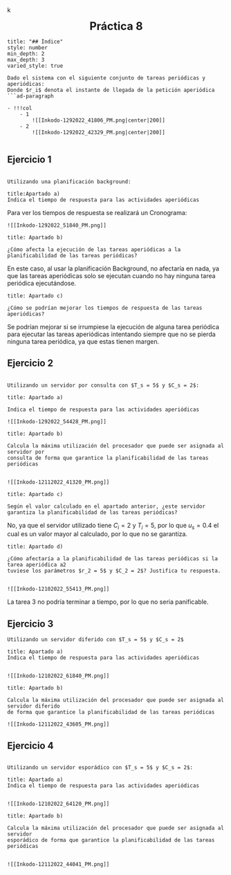 k<center style="font-weight: bold; font-size: 25 ">Práctica 8</center>


```toc
title: "## Índice"
style: number 
min_depth: 2 
max_depth: 3
varied_style: true
```

```ad-statement
Dado el sistema con el siguiente conjunto de tareas periódicas y aperiódicas:
Donde $r_i$ denota el instante de llegada de la petición aperiódica
```ad-paragraph

- !!!col
	- 1
		![[Inkodo-1292022_41806_PM.png|center|200]]
	- 2
		![[Inkodo-1292022_42329_PM.png|center|200]]
		
```

## Ejercicio 1


```ad-statement

Utilizando una planificación background:
```

```ad-section
title:Apartado a)
Indica el tiempo de respuesta para las actividades aperiódicas
```

Para ver los tiempos de respuesta se realizará un Cronograma:

```ad-paragraph
![[Inkodo-1292022_51840_PM.png]]
```

```ad-section
title: Apartado b)

¿Cómo afecta la ejecución de las tareas aperiódicas a la planificabilidad de las tareas periódicas?
```

En este caso, al usar la planificación Background, no afectaría en nada, ya que las tareas aperiódicas solo se ejecutan cuando no hay ninguna tarea periódica ejecutándose.

```ad-section
title: Apartado c)

¿Cómo se podrían mejorar los tiempos de respuesta de las tareas aperiódicas?
```

Se podrían mejorar si se irrumpiese la ejecución  de alguna tarea periódica para ejecutar las tareas aperiódicas intentando siempre que no se pierda ninguna tarea periódica, ya que estas tienen margen.

## Ejercicio 2

```ad-statement

Utilizando un servidor por consulta con $T_s = 5$ y $C_s = 2$:
```

```ad-section
title: Apartado a)

Indica el tiempo de respuesta para las actividades aperiódicas
```

```ad-paragraph
![[Inkodo-1292022_54428_PM.png]]
```

```ad-section
title: Apartado b)

Calcula la máxima utilización del procesador que puede ser asignada al servidor por  
consulta de forma que garantice la planificabilidad de las tareas periódicas
```

```ad-paragraph

![[Inkodo-12112022_41320_PM.png]]

```

```ad-section
title: Apartado c)

Según el valor calculado en el apartado anterior, ¿este servidor garantiza la planificabilidad de las tareas periódicas?
```

No, ya que el servidor utilizado tiene $C_i = 2$ y $T_i = 5$, por lo que $u_s = 0.4$ el cual es un valor mayor al calculado, por lo que no se garantiza.

```ad-section
title: Apartado d)

¿Cómo afectaría a la planificabilidad de las tareas periódicas si la tarea aperiódica a2  
tuviese los parámetros $r_2 = 5$ y $C_2 = 2$? Justifica tu respuesta.
```

```ad-paragraph

![[Inkodo-12102022_55413_PM.png]]

```


La tarea 3 no podría terminar a tiempo, por lo que no seria panificable. 

## Ejercicio 3

```ad-statement
Utilizando un servidor diferido con $T_s = 5$ y $C_s = 2$
```

```ad-section
title: Apartado a)
Indica el tiempo de respuesta para las actividades aperiódicas
```

```ad-paragraph

![[Inkodo-12102022_61840_PM.png]]

```

```ad-section
title: Apartado b)

Calcula la máxima utilización del procesador que puede ser asignada al servidor diferido  
de forma que garantice la planificabilidad de las tareas periódicas
```

```ad-paragraph
![[Inkodo-12112022_43605_PM.png]]
```

## Ejercicio 4

```ad-statement

Utilizando un servidor esporádico con $T_s = 5$ y $C_s = 2$:
```

```ad-section
title: Apartado a)
Indica el tiempo de respuesta para las actividades aperiódicas
```

```ad-paragraph

![[Inkodo-12102022_64120_PM.png]]

```

```ad-section
title: Apartado b)

Calcula la máxima utilización del procesador que puede ser asignada al servidor  
esporádico de forma que garantice la planificabilidad de las tareas periódicas
```

```ad-paragraph

![[Inkodo-12112022_44041_PM.png]]

```

